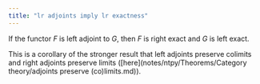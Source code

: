 ```yaml
---
title: "lr adjoints imply lr exactness"
---
```


If the functor $F$ is left adjoint to $G$, then $F$ is right exact and $G$ is left exact.

This is a corollary of the stronger result that left adjoints preserve colimits and right adjoints preserve limits ([here](notes/ntpy/Theorems/Category theory/adjoints preserve (co)limits.md)).